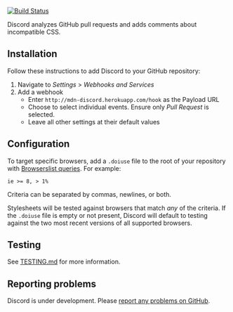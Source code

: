 [![Build Status](https://travis-ci.org/mdn/discord.svg?branch=master)](https://travis-ci.org/mdn/discord)

Discord analyzes GitHub pull requests and adds comments about incompatible CSS.

## Installation

Follow these instructions to add Discord to your GitHub repository:

1. Navigate to *Settings* > *Webhooks and Services*
2. Add a webhook
    * Enter `http://mdn-discord.herokuapp.com/hook` as the Payload URL
    * Choose to select individual events. Ensure only *Pull Request* is
      selected.
    * Leave all other settings at their default values

## Configuration

To target specific browsers, add a `.doiuse` file to the root of your repository
with [Browserslist queries](https://github.com/ai/browserslist#queries). For
example:

`ie >= 8, > 1%`

Criteria can be separated by commas, newlines, or both.

Stylesheets will be tested against browsers that match *any* of the criteria.
If the `.doiuse` file is empty or not present, Discord will default to testing
against the two most recent versions of all supported browsers.

## Testing

See [TESTING.md](docs/TESTING.md) for more information.

## Reporting problems

Discord is under development. Please [report any problems on GitHub](https://github.com/mdn/discord/issues).
